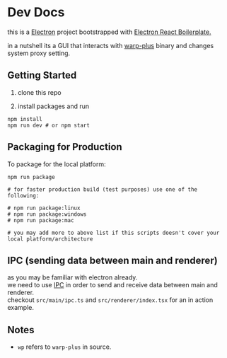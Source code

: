 # Dev Docs

this is a [Electron](https://www.electronjs.org/) project bootstrapped with [Electron React Boilerplate.
](https://github.com/electron-react-boilerplate/electron-react-boilerplate)

in a nutshell its a GUI that interacts with [warp-plus](https://github.com/bepass-org/warp-plus/) binary and changes system proxy setting.

<!-- uses [tun2socks](https://github.com/xjasonlyu/tun2socks) to tunnel all OS traffic through the socks5 proxy that warp-plus creates. and makes sure it's run on three main Desktop Operating Systems. -->

## Getting Started

1. clone this repo

2. install packages and run

```shell
npm install
npm run dev # or npm start
```

## Packaging for Production

To package for the local platform:

```shell
npm run package

# for faster production build (test purposes) use one of the following:

# npm run package:linux
# npm run package:windows
# npm run package:mac

# you may add more to above list if this scripts doesn't cover your local platform/architecture
```

## IPC (sending data between main and renderer)

as you may be familiar with electron already.  
we need to use [IPC](https://www.electronjs.org/docs/latest/tutorial/ipc) in order to send and receive data between main and renderer.  
checkout `src/main/ipc.ts` and `src/renderer/index.tsx` for an in action example.

## Notes

-   `wp` refers to `warp-plus` in source.
